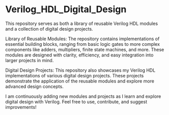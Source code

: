 # Verilog_HDL_Digital_Design
This repository serves as both a library of reusable Verilog HDL modules and a collection of digital design projects.

Library of Reusable Modules:  The repository contains implementations of essential building blocks, ranging from basic logic gates to more complex components like adders, multipliers, finite state machines, and more. These modules are designed with clarity, efficiency, and easy integration into larger projects in mind.

Digital Design Projects:  This repository also showcases my Verilog HDL implementations of various digital design projects.  These projects demonstrate the application of the reusable modules and explore more advanced design concepts.  

I am continuously adding new modules and projects as I learn and explore digital design with Verilog. Feel free to use, contribute, and suggest improvements!
